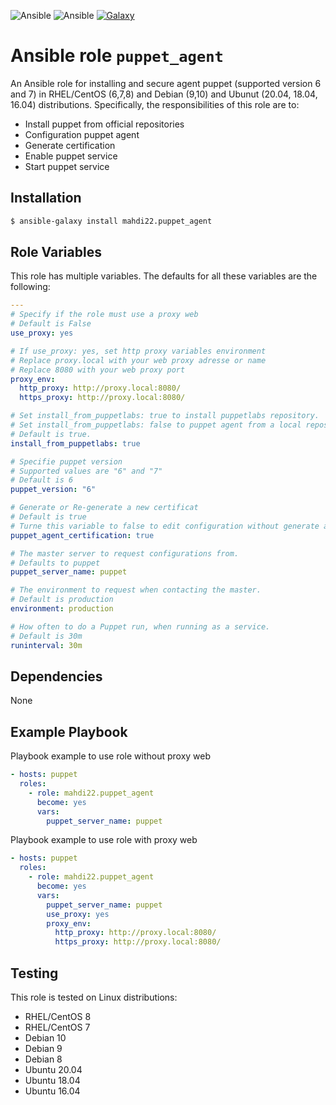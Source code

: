 ![Ansible](https://img.shields.io/ansible/role/d/51467)
![Ansible](https://img.shields.io/ansible/quality/51467)
[![Galaxy](https://img.shields.io/ansible/role/51467)](https://galaxy.ansible.com/mahdi22/puppet_agent)
# Ansible role `puppet_agent`


An Ansible role for installing and secure agent puppet (supported version 6 and 7) in RHEL/CentOS (6,7,8) and Debian (9,10) and Ubunut (20.04, 18.04, 16.04) distributions. Specifically, the responsibilities of this role are to:

- Install puppet from official repositories
- Configuration puppet agent
- Generate certification
- Enable puppet service
- Start puppet service

## Installation
``` bash
$ ansible-galaxy install mahdi22.puppet_agent
```

## Role Variables

This role has multiple variables. The defaults for all these variables are the following:

```yaml
---
# Specify if the role must use a proxy web
# Default is False
use_proxy: yes

# If use_proxy: yes, set http proxy variables environment
# Replace proxy.local with your web proxy adresse or name
# Replace 8080 with your web proxy port
proxy_env:
  http_proxy: http://proxy.local:8080/
  https_proxy: http://proxy.local:8080/

# Set install_from_puppetlabs: true to install puppetlabs repository.
# Set install_from_puppetlabs: false to puppet agent from a local repository.
# Default is true.
install_from_puppetlabs: true

# Specifie puppet version
# Supported values are "6" and "7"
# Default is 6
puppet_version: "6"

# Generate or Re-generate a new certificat
# Default is true
# Turne this variable to false to edit configuration without generate a new certificat
puppet_agent_certification: true

# The master server to request configurations from.
# Defaults to puppet
puppet_server_name: puppet

# The environment to request when contacting the master.
# Default is production
environment: production

# How often to do a Puppet run, when running as a service.
# Default is 30m
runinterval: 30m
```

## Dependencies

None

## Example Playbook

Playbook example to use role without proxy web
```Yaml
- hosts: puppet
  roles:
    - role: mahdi22.puppet_agent
      become: yes
      vars:
        puppet_server_name: puppet 
```
Playbook example to use role with proxy web
```Yaml
- hosts: puppet
  roles:
    - role: mahdi22.puppet_agent
      become: yes
      vars:
        puppet_server_name: puppet
        use_proxy: yes
        proxy_env:
          http_proxy: http://proxy.local:8080/
          https_proxy: http://proxy.local:8080/
```
## Testing

This role is tested on Linux distributions:

- RHEL/CentOS 8
- RHEL/CentOS 7
- Debian 10
- Debian 9
- Debian 8
- Ubuntu 20.04
- Ubuntu 18.04
- Ubuntu 16.04
